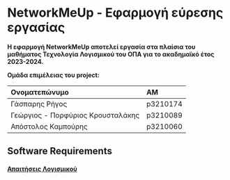# NetworkMeUp - Εφαρμογή εύρεσης εργασίας

<b>Η εφαρμογή NetworkMeUp αποτελεί εργασία στα πλαίσια του μαθήματος Τεχνολογία Λογισμικού του ΟΠΑ για το ακαδημαϊκό έτος 2023-2024.

Ομάδα επιμέλειας του project: </b>

|Ονοματεπώνυμο|ΑΜ|
|:-----------|:-----------|
|Γάσπαρης Ρήγος|p3210174|
|Γεώργιος - Πορφύριος Κρουσταλάκης|p3210089|
|Απόστολος Καμπούρης|p3210060|

## Software Requirements
#### [Απαιτήσεις Λογισμικού](docs/markdown/software-requirements.md)